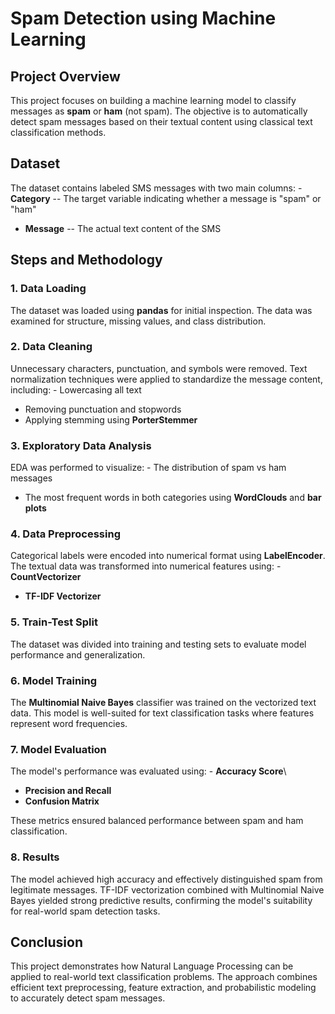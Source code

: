 # Spam Detection using Machine Learning

## Project Overview

This project focuses on building a machine learning model to classify
messages as **spam** or **ham** (not spam).
The objective is to automatically detect spam messages based on their
textual content using classical text classification methods.

## Dataset

The dataset contains labeled SMS messages with two main columns: -
**Category** -- The target variable indicating whether a message is
"spam" or "ham"
- **Message** -- The actual text content of the SMS

## Steps and Methodology

### 1. Data Loading

The dataset was loaded using **pandas** for initial inspection. The data
was examined for structure, missing values, and class distribution.

### 2. Data Cleaning

Unnecessary characters, punctuation, and symbols were removed.
Text normalization techniques were applied to standardize the message
content, including: - Lowercasing all text
- Removing punctuation and stopwords
- Applying stemming using **PorterStemmer**

### 3. Exploratory Data Analysis

EDA was performed to visualize: - The distribution of spam vs ham
messages
- The most frequent words in both categories using **WordClouds** and
**bar plots**

### 4. Data Preprocessing

Categorical labels were encoded into numerical format using
**LabelEncoder**.
The textual data was transformed into numerical features using: -
**CountVectorizer**
- **TF-IDF Vectorizer**

### 5. Train-Test Split

The dataset was divided into training and testing sets to evaluate model
performance and generalization.

### 6. Model Training

The **Multinomial Naive Bayes** classifier was trained on the vectorized
text data. This model is well-suited for text classification tasks where
features represent word frequencies.

### 7. Model Evaluation

The model's performance was evaluated using: - **Accuracy Score**\
- **Precision and Recall**
- **Confusion Matrix**

These metrics ensured balanced performance between spam and ham
classification.

### 8. Results

The model achieved high accuracy and effectively distinguished spam from
legitimate messages.
TF-IDF vectorization combined with Multinomial Naive Bayes yielded
strong predictive results, confirming the model's suitability for
real-world spam detection tasks.

## Conclusion

This project demonstrates how Natural Language Processing can be applied
to real-world text classification problems.
The approach combines efficient text preprocessing, feature extraction,
and probabilistic modeling to accurately detect spam messages.
